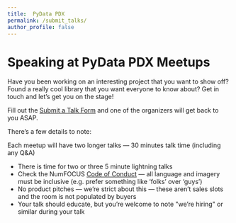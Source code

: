 ```yaml
---
title:  PyData PDX
permalink: /submit_talks/
author_profile: false
---
```

# Speaking at PyData PDX Meetups
Have you been working on an interesting project that you want to show off?
Found a really cool library that you want everyone to know about?
Get in touch and let’s get you on the stage!

Fill out the [Submit a Talk Form](https://forms.gle/X9CFyZVDD76A3GZ68)
and one of the organizers will get back to you ASAP.

There’s a few details to note:

Each meetup will have two longer talks &mdash; 30 minutes talk time (including any Q&A)
 * There is time for two or three 5 minute lightning talks
 * Check the NumFOCUS [Code of Conduct](https://numfocus.org/code-of-conduct) &mdash; all language and imagery must be inclusive (e.g. prefer something like ‘folks’ over ‘guys’)
 * No product pitches &mdash; we’re strict about this &mdash; these aren’t sales slots and the room is not populated by buyers 
 * Your talk should educate, but you’re welcome to note "we’re hiring" or similar during your talk
